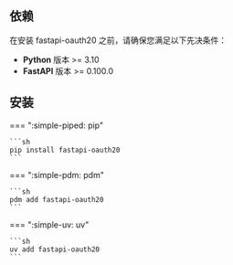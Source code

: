 ## 依赖

在安装 fastapi-oauth20 之前，请确保您满足以下先决条件：

- **Python** 版本 >= 3.10
- **FastAPI** 版本 >= 0.100.0

## 安装

=== ":simple-piped: pip"

    ```sh
    pip install fastapi-oauth20
    ```

=== ":simple-pdm: pdm"

    ```sh
    pdm add fastapi-oauth20
    ```

=== ":simple-uv: uv"

    ```sh
    uv add fastapi-oauth20
    ```
